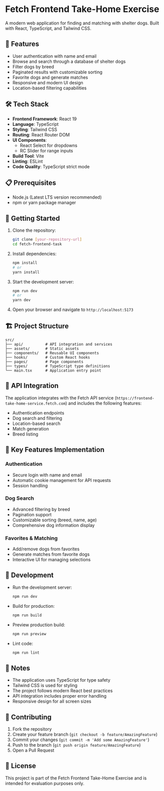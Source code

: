 # Fetch Frontend Take-Home Exercise

A modern web application for finding and matching with shelter dogs. Built with React, TypeScript, and Tailwind CSS.

## 🚀 Features

- User authentication with name and email
- Browse and search through a database of shelter dogs
- Filter dogs by breed
- Paginated results with customizable sorting
- Favorite dogs and generate matches
- Responsive and modern UI design
- Location-based filtering capabilities

## 🛠️ Tech Stack

- **Frontend Framework**: React 19
- **Language**: TypeScript
- **Styling**: Tailwind CSS
- **Routing**: React Router DOM
- **UI Components**: 
  - React Select for dropdowns
  - RC Slider for range inputs
- **Build Tool**: Vite
- **Linting**: ESLint
- **Code Quality**: TypeScript strict mode

## 📋 Prerequisites

- Node.js (Latest LTS version recommended)
- npm or yarn package manager

## 🚀 Getting Started

1. Clone the repository:
   ```bash
   git clone [your-repository-url]
   cd fetch-frontend-task
   ```

2. Install dependencies:
   ```bash
   npm install
   # or
   yarn install
   ```

3. Start the development server:
   ```bash
   npm run dev
   # or
   yarn dev
   ```

4. Open your browser and navigate to `http://localhost:5173`

## 🏗️ Project Structure

```
src/
├── api/          # API integration and services
├── assets/       # Static assets
├── components/   # Reusable UI components
├── hooks/        # Custom React hooks
├── pages/        # Page components
├── types/        # TypeScript type definitions
└── main.tsx      # Application entry point
```

## 🔑 API Integration

The application integrates with the Fetch API service (`https://frontend-take-home-service.fetch.com`) and includes the following features:

- Authentication endpoints
- Dog search and filtering
- Location-based search
- Match generation
- Breed listing

## 🎯 Key Features Implementation

### Authentication
- Secure login with name and email
- Automatic cookie management for API requests
- Session handling

### Dog Search
- Advanced filtering by breed
- Pagination support
- Customizable sorting (breed, name, age)
- Comprehensive dog information display

### Favorites & Matching
- Add/remove dogs from favorites
- Generate matches from favorite dogs
- Interactive UI for managing selections

## 🧪 Development

- Run the development server:
  ```bash
  npm run dev
  ```

- Build for production:
  ```bash
  npm run build
  ```

- Preview production build:
  ```bash
  npm run preview
  ```

- Lint code:
  ```bash
  npm run lint
  ```

## 📝 Notes

- The application uses TypeScript for type safety
- Tailwind CSS is used for styling
- The project follows modern React best practices
- API integration includes proper error handling
- Responsive design for all screen sizes

## 🤝 Contributing

1. Fork the repository
2. Create your feature branch (`git checkout -b feature/AmazingFeature`)
3. Commit your changes (`git commit -m 'Add some AmazingFeature'`)
4. Push to the branch (`git push origin feature/AmazingFeature`)
5. Open a Pull Request

## 📄 License

This project is part of the Fetch Frontend Take-Home Exercise and is intended for evaluation purposes only.
